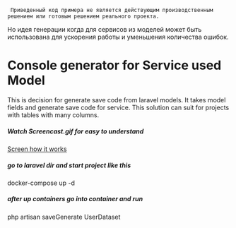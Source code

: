 
     Приведенный код примера не является действующим производственным решением или готовым решением реального проекта.
Но идея генерации когда для сервисов из моделей может быть использована для ускорения работы и уменьшения количества ошибок. 

# Console generator for Service used Model
<p> 
This is decision for generate save code from laravel models. 
It takes model fields and generate save code for service. 
This solution can suit for projects with tables with many columns.
</p>

<h5>Watch Screencast.gif for easy to understand</h5>
<a href="https://github.com/DmitriyRetuskiy/laravel_console_generator/blob/main/Screencast.gif"> Screen how it works</a>

<h5> go to laravel dir and  
start project like this   </h5>
     docker-compose up -d   <br />
<h5>after up containers 
go into container and run   </h5>
     php artisan saveGenerate UserDataset <br />
     

